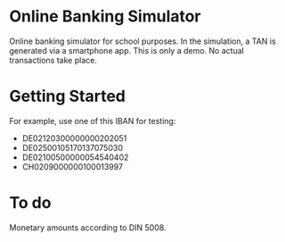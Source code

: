 # Online Banking Simulator
Online banking simulator for school purposes. In the simulation, a TAN is generated via a smartphone app. This is only a demo. No actual transactions take place.

# Getting Started
For example, use one of this IBAN for testing:
* DE02120300000000202051
* DE02500105170137075030
* DE02100500000054540402
* CH0209000000100013997

# To do
Monetary amounts according to DIN 5008.